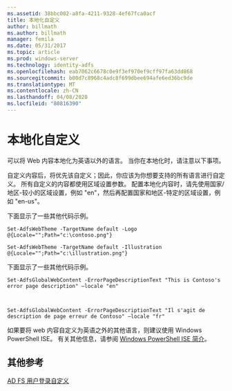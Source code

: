 ```yaml
---
ms.assetid: 38bbc002-a8fa-4211-9328-4ef67fca0acf
title: 本地化自定义
author: billmath
ms.author: billmath
manager: femila
ms.date: 05/31/2017
ms.topic: article
ms.prod: windows-server
ms.technology: identity-adfs
ms.openlocfilehash: eab7062c6678c0e9f3ef970ef9cff97fa63dd868
ms.sourcegitcommit: b00d7c8968c4adc8f699dbee694afe6ed36bc9de
ms.translationtype: MT
ms.contentlocale: zh-CN
ms.lasthandoff: 04/08/2020
ms.locfileid: "80816390"
---
```

# <a name="customization-for-localization"></a>本地化自定义 


可以将 Web 内容本地化为英语以外的语言。 当你在本地化时，请注意以下事项。  
  
自定义内容后，将优先该自定义；因此，你应该为你想要支持的所有语言进行自定义。 所有自定义的内容都使用区域设置参数。 配置本地化内容时，请先使用国家/地区\-较小的区域设置，例如 "en"，然后再配置国家和地区\-特定的区域设置，例如 "en\-us"。  
  
下面显示了一些其他代码示例。  
  
    
    Set-AdfsWebTheme -TargetName default -Logo @{Locale="";Path="c:\contoso.png"}  
      
    Set-AdfsWebTheme -TargetName default -Illustration @{Locale="";Path="c:\illustration.png"}  

  
下面显示了一些其他代码示例。  
  
 
    Set-AdfsGlobalWebContent -ErrorPageDescriptionText "This is Contoso's error page description" –locale "en"  
  
  

    Set-AdfsGlobalWebContent -ErrorPageDescriptionText "Il s'agit de description de page erreur de Contoso" –locale "fr"  
 
  
如果要将 web 内容自定义为英语之外的其他语言，则建议使用 Windows PowerShell ISE。 有关其他信息，请参阅 [Windows PowerShell ISE 简介](https://technet.microsoft.com/library/dd315244.aspx)。  

## <a name="additional-references"></a>其他参考 
[AD FS 用户登录自定义](AD-FS-user-sign-in-customization.md) 

